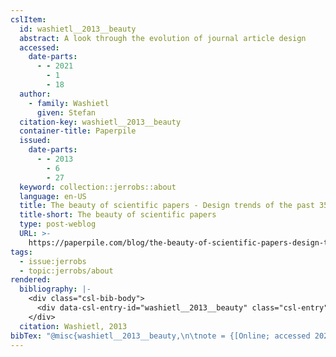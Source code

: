 ```yaml
---
cslItem:
  id: washietl__2013__beauty
  abstract: A look through the evolution of journal article design
  accessed:
    date-parts:
      - - 2021
        - 1
        - 18
  author:
    - family: Washietl
      given: Stefan
  citation-key: washietl__2013__beauty
  container-title: Paperpile
  issued:
    date-parts:
      - - 2013
        - 6
        - 27
  keyword: collection::jerrobs::about
  language: en-US
  title: The beauty of scientific papers - Design trends of the past 350 years
  title-short: The beauty of scientific papers
  type: post-weblog
  URL: >-
    https://paperpile.com/blog/the-beauty-of-scientific-papers-design-trends-of-the-past-350-years/
tags:
  - issue:jerrobs
  - topic:jerrobs/about
rendered:
  bibliography: |-
    <div class="csl-bib-body">
      <div data-csl-entry-id="washietl__2013__beauty" class="csl-entry">Washietl, S. 2013 “The beauty of scientific papers - Design trends of the past 350 years,” <i>Paperpile</i>, 27 June. Available at: <a href='https://paperpile.com/blog/the-beauty-of-scientific-papers-design-trends-of-the-past-350-years/'>https://paperpile.com/blog/the-beauty-of-scientific-papers-design-trends-of-the-past-350-years/</a> (Accessed: January 18, 2021).</div>
    </div>
  citation: Washietl, 2013
bibTex: "@misc{washietl__2013__beauty,\n\tnote = {[Online; accessed 2021-01-18]},\n\tauthor = {Washietl, Stefan},\n\tyear = {2013},\n\tmonth = {jun 27},\n\ttitle = {The beauty of scientific papers - {Design} trends of the past 350 years},\n\thowpublished = {https://paperpile.com/blog/the-beauty-of-scientific-papers-design-trends-of-the-past-350-years/},\n}\n\n"
---
```

